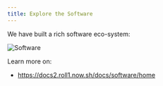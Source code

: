 ```yaml
---
title: Explore the Software
---
```


We have built a rich software eco-system:

![Software](https://camo.githubusercontent.com/c7546732710f1914555edb28a6bfbea821c6a47e/68747470733a2f2f692e696d6775722e636f6d2f74494c525038342e706e67)

Learn more on:
- https://docs2.roll1.now.sh/docs/software/home
